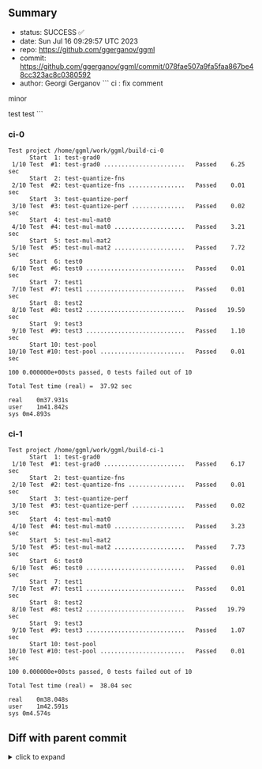 ## Summary

- status: SUCCESS ✅
- date:   Sun Jul 16 09:29:57 UTC 2023
- repo:   https://github.com/ggerganov/ggml
- commit: https://github.com/ggerganov/ggml/commit/078fae507a9fa5faa867be48cc323ac8c0380592
- author: Georgi Gerganov
\`\`\`
ci : fix comment

minor

test test
\`\`\`

### ci-0

```
Test project /home/ggml/work/ggml/build-ci-0
      Start  1: test-grad0
 1/10 Test  #1: test-grad0 .......................   Passed    6.25 sec
      Start  2: test-quantize-fns
 2/10 Test  #2: test-quantize-fns ................   Passed    0.01 sec
      Start  3: test-quantize-perf
 3/10 Test  #3: test-quantize-perf ...............   Passed    0.02 sec
      Start  4: test-mul-mat0
 4/10 Test  #4: test-mul-mat0 ....................   Passed    3.21 sec
      Start  5: test-mul-mat2
 5/10 Test  #5: test-mul-mat2 ....................   Passed    7.72 sec
      Start  6: test0
 6/10 Test  #6: test0 ............................   Passed    0.01 sec
      Start  7: test1
 7/10 Test  #7: test1 ............................   Passed    0.01 sec
      Start  8: test2
 8/10 Test  #8: test2 ............................   Passed   19.59 sec
      Start  9: test3
 9/10 Test  #9: test3 ............................   Passed    1.10 sec
      Start 10: test-pool
10/10 Test #10: test-pool ........................   Passed    0.01 sec

100 0.000000e+00sts passed, 0 tests failed out of 10

Total Test time (real) =  37.92 sec

real	0m37.931s
user	1m41.842s
sys	0m4.893s
```

### ci-1

```
Test project /home/ggml/work/ggml/build-ci-1
      Start  1: test-grad0
 1/10 Test  #1: test-grad0 .......................   Passed    6.17 sec
      Start  2: test-quantize-fns
 2/10 Test  #2: test-quantize-fns ................   Passed    0.01 sec
      Start  3: test-quantize-perf
 3/10 Test  #3: test-quantize-perf ...............   Passed    0.02 sec
      Start  4: test-mul-mat0
 4/10 Test  #4: test-mul-mat0 ....................   Passed    3.23 sec
      Start  5: test-mul-mat2
 5/10 Test  #5: test-mul-mat2 ....................   Passed    7.73 sec
      Start  6: test0
 6/10 Test  #6: test0 ............................   Passed    0.01 sec
      Start  7: test1
 7/10 Test  #7: test1 ............................   Passed    0.01 sec
      Start  8: test2
 8/10 Test  #8: test2 ............................   Passed   19.79 sec
      Start  9: test3
 9/10 Test  #9: test3 ............................   Passed    1.07 sec
      Start 10: test-pool
10/10 Test #10: test-pool ........................   Passed    0.01 sec

100 0.000000e+00sts passed, 0 tests failed out of 10

Total Test time (real) =  38.04 sec

real	0m38.048s
user	1m42.591s
sys	0m4.574s
```
## Diff with parent commit

<details><summary>click to expand</summary>

\`\`\`diff
--- /home/ggml/results/ggml/test/de673484790cd5fc3b9eea12da6de0545c51e856/stdall	2023-07-16 09:09:46.731230645 +0000
+++ /home/ggml/results/ggml/test/078fae507a9fa5faa867be48cc323ac8c0380592/stdall	2023-07-16 09:29:57.124210435 +0000
@@ -26,9 +26,9 @@
 -- Generating done
 -- Build files have been written to: /home/ggml/work/ggml/build-ci-0
 
-real	0m0.542s
-user	0m0.359s
-sys	0m0.185s
+real	0m0.547s
+user	0m0.421s
+sys	0m0.128s
 [  1%] Building CXX object examples/CMakeFiles/common.dir/common.cpp.o
 [  2%] Building C object src/CMakeFiles/ggml.dir/ggml.c.o
 [  4%] Linking C static library libggml.a
@@ -57,8 +57,8 @@
 [ 26%] Linking C executable ../bin/test-mul-mat2
 [ 27%] Linking C executable ../bin/test0
 [ 27%] Built target test-mul-mat2
-[ 27%] Built target test0
 [ 29%] Building C object tests/CMakeFiles/test1.dir/test1.c.o
+[ 29%] Built target test0
 [ 30%] Building C object tests/CMakeFiles/test2.dir/test2.c.o
 [ 31%] Linking C executable ../bin/test2
 [ 33%] Linking C executable ../bin/test1
@@ -106,15 +106,15 @@
 [ 70%] Built target gpt-neox
 [ 72%] Building CXX object examples/dolly-v2/CMakeFiles/dollyv2-quantize.dir/quantize.cpp.o
 [ 73%] Linking CXX static library libwhisper-cpp.a
-[ 75%] Linking CXX executable ../../bin/gpt-neox-quantize
-[ 75%] Built target whisper-cpp
-[ 76%] Building CXX object examples/replit/CMakeFiles/replit.dir/main.cpp.o
+[ 73%] Built target whisper-cpp
+[ 75%] Building CXX object examples/replit/CMakeFiles/replit.dir/main.cpp.o
+[ 76%] Linking CXX executable ../../bin/gpt-neox-quantize
 [ 76%] Built target gpt-neox-quantize
 [ 77%] Building CXX object examples/replit/CMakeFiles/replit-quantize.dir/quantize.cpp.o
 [ 79%] Linking CXX executable ../../bin/dollyv2
 [ 79%] Built target dollyv2
-[ 80%] Building CXX object examples/mpt/CMakeFiles/mpt.dir/main.cpp.o
-[ 81%] Linking CXX executable ../../bin/dollyv2-quantize
+[ 80%] Linking CXX executable ../../bin/dollyv2-quantize
+[ 81%] Building CXX object examples/mpt/CMakeFiles/mpt.dir/main.cpp.o
 [ 83%] Linking CXX executable ../../bin/replit-quantize
 [ 83%] Built target dollyv2-quantize
 [ 84%] Building CXX object examples/mpt/CMakeFiles/mpt-quantize.dir/quantize.cpp.o
@@ -140,29 +140,29 @@
 /home/ggml/work/ggml/examples/starcoder/starcoder-mmap.cpp:197:18: warning: unused variable ‘file_size’ [-Wunused-variable]
   197 |     const size_t file_size = fin.tellg();
       |                  ^~~~~~~~~
+[ 93%] Built target mpt
 [ 94%] Linking CXX executable ../../bin/starcoder
-[ 94%] Built target mpt
 [ 95%] Building CXX object examples/whisper/CMakeFiles/whisper.dir/main.cpp.o
 [ 95%] Built target starcoder
-[ 97%] Linking CXX executable ../../bin/starcoder-quantize
-[ 98%] Linking CXX executable ../../bin/starcoder-mmap
+[ 97%] Linking CXX executable ../../bin/starcoder-mmap
+[ 98%] Linking CXX executable ../../bin/starcoder-quantize
 [ 98%] Built target starcoder-mmap
 [ 98%] Built target starcoder-quantize
 [100%] Linking CXX executable ../../bin/whisper
 [100%] Built target whisper
 
-real	0m16.211s
-user	0m52.495s
-sys	0m5.418s
+real	0m16.273s
+user	0m52.510s
+sys	0m5.365s
 Test project /home/ggml/work/ggml/build-ci-0
       Start  1: test-grad0
- 1/10 Test  #1: test-grad0 .......................   Passed    6.08 sec
+ 1/10 Test  #1: test-grad0 .......................   Passed    6.25 sec
       Start  2: test-quantize-fns
  2/10 Test  #2: test-quantize-fns ................   Passed    0.01 sec
       Start  3: test-quantize-perf
  3/10 Test  #3: test-quantize-perf ...............   Passed    0.02 sec
       Start  4: test-mul-mat0
- 4/10 Test  #4: test-mul-mat0 ....................   Passed    3.20 sec
+ 4/10 Test  #4: test-mul-mat0 ....................   Passed    3.21 sec
       Start  5: test-mul-mat2
  5/10 Test  #5: test-mul-mat2 ....................   Passed    7.72 sec
       Start  6: test0
@@ -170,19 +170,19 @@
       Start  7: test1
  7/10 Test  #7: test1 ............................   Passed    0.01 sec
       Start  8: test2
- 8/10 Test  #8: test2 ............................   Passed   19.50 sec
+ 8/10 Test  #8: test2 ............................   Passed   19.59 sec
       Start  9: test3
- 9/10 Test  #9: test3 ............................   Passed    1.14 sec
+ 9/10 Test  #9: test3 ............................   Passed    1.10 sec
       Start 10: test-pool
 10/10 Test #10: test-pool ........................   Passed    0.01 sec
 
 100% tests passed, 0 tests failed out of 10
 
-Total Test time (real) =  37.69 sec
+Total Test time (real) =  37.92 sec
 
-real	0m37.699s
-user	1m41.207s
-sys	0m4.815s
+real	0m37.931s
+user	1m41.842s
+sys	0m4.893s
 mkdir: cannot create directory ‘build-ci-1’: File exists
 -- The C compiler identification is GNU 11.3.0
 -- The CXX compiler identification is GNU 11.3.0
@@ -211,9 +211,9 @@
 -- Generating done
 -- Build files have been written to: /home/ggml/work/ggml/build-ci-1
 
-real	0m0.543s
-user	0m0.397s
-sys	0m0.148s
+real	0m0.539s
+user	0m0.381s
+sys	0m0.161s
 [  1%] Building C object src/CMakeFiles/ggml.dir/ggml.c.o
 [  2%] Building CXX object examples/CMakeFiles/common.dir/common.cpp.o
 [  4%] Linking C static library libggml.a
@@ -274,8 +274,8 @@
 [ 55%] Building CXX object examples/gpt-j/CMakeFiles/gpt-j.dir/main.cpp.o
 [ 56%] Linking CXX executable ../../bin/gpt-2-quantize
 [ 56%] Built target gpt-2-quantize
-[ 58%] Building CXX object examples/gpt-j/CMakeFiles/gpt-j-quantize.dir/quantize.cpp.o
-[ 59%] Linking CXX executable ../../bin/gpt-2
+[ 58%] Linking CXX executable ../../bin/gpt-2
+[ 59%] Building CXX object examples/gpt-j/CMakeFiles/gpt-j-quantize.dir/quantize.cpp.o
 [ 59%] Built target gpt-2
 [ 61%] Building CXX object examples/whisper/CMakeFiles/whisper-quantize.dir/quantize.cpp.o
 [ 62%] Linking CXX executable ../../bin/gpt-j
@@ -290,8 +290,8 @@
 [ 70%] Linking CXX executable ../../bin/gpt-neox
 [ 70%] Built target gpt-neox
 [ 72%] Building CXX object examples/dolly-v2/CMakeFiles/dollyv2-quantize.dir/quantize.cpp.o
-[ 73%] Linking CXX executable ../../bin/gpt-neox-quantize
-[ 75%] Linking CXX static library libwhisper-cpp.a
+[ 73%] Linking CXX static library libwhisper-cpp.a
+[ 75%] Linking CXX executable ../../bin/gpt-neox-quantize
 [ 75%] Built target whisper-cpp
 [ 76%] Building CXX object examples/replit/CMakeFiles/replit.dir/main.cpp.o
 [ 76%] Built target gpt-neox-quantize
@@ -325,48 +325,48 @@
 /home/ggml/work/ggml/examples/starcoder/starcoder-mmap.cpp:197:18: warning: unused variable ‘file_size’ [-Wunused-variable]
   197 |     const size_t file_size = fin.tellg();
       |                  ^~~~~~~~~
+[ 93%] Built target mpt
 [ 94%] Linking CXX executable ../../bin/starcoder
-[ 94%] Built target mpt
 [ 95%] Building CXX object examples/whisper/CMakeFiles/whisper.dir/main.cpp.o
 [ 95%] Built target starcoder
 [ 97%] Linking CXX executable ../../bin/starcoder-quantize
 [ 98%] Linking CXX executable ../../bin/starcoder-mmap
 [ 98%] Built target starcoder-quantize
-[ 98%] Built target starcoder-mmap
 [100%] Linking CXX executable ../../bin/whisper
+[100%] Built target starcoder-mmap
 [100%] Built target whisper
 
-real	0m16.177s
-user	0m52.137s
-sys	0m5.407s
+real	0m16.134s
+user	0m52.445s
+sys	0m5.324s
 Test project /home/ggml/work/ggml/build-ci-1
       Start  1: test-grad0
- 1/10 Test  #1: test-grad0 .......................   Passed    6.09 sec
+ 1/10 Test  #1: test-grad0 .......................   Passed    6.17 sec
       Start  2: test-quantize-fns
  2/10 Test  #2: test-quantize-fns ................   Passed    0.01 sec
       Start  3: test-quantize-perf
  3/10 Test  #3: test-quantize-perf ...............   Passed    0.02 sec
       Start  4: test-mul-mat0
- 4/10 Test  #4: test-mul-mat0 ....................   Passed    3.19 sec
+ 4/10 Test  #4: test-mul-mat0 ....................   Passed    3.23 sec
       Start  5: test-mul-mat2
- 5/10 Test  #5: test-mul-mat2 ....................   Passed    7.72 sec
+ 5/10 Test  #5: test-mul-mat2 ....................   Passed    7.73 sec
       Start  6: test0
  6/10 Test  #6: test0 ............................   Passed    0.01 sec
       Start  7: test1
  7/10 Test  #7: test1 ............................   Passed    0.01 sec
       Start  8: test2
- 8/10 Test  #8: test2 ............................   Passed   19.76 sec
+ 8/10 Test  #8: test2 ............................   Passed   19.79 sec
       Start  9: test3
- 9/10 Test  #9: test3 ............................   Passed    1.08 sec
+ 9/10 Test  #9: test3 ............................   Passed    1.07 sec
       Start 10: test-pool
 10/10 Test #10: test-pool ........................   Passed    0.01 sec
 
 100% tests passed, 0 tests failed out of 10
 
-Total Test time (real) =  37.89 sec
+Total Test time (real) =  38.04 sec
 
-real	0m37.897s
-user	1m42.041s
-sys	0m4.874s
-308.65user 20.87system 1:49.08elapsed 302%CPU (0avgtext+0avgdata 387816maxresident)k
-0inputs+1036064outputs (202major+2920949minor)pagefaults 0swaps
+real	0m38.048s
+user	1m42.591s
+sys	0m4.574s
+310.21user 20.46system 1:49.48elapsed 302%CPU (0avgtext+0avgdata 388032maxresident)k
+0inputs+1036080outputs (330major+2919379minor)pagefaults 0swaps
\`\`\`
</details>

